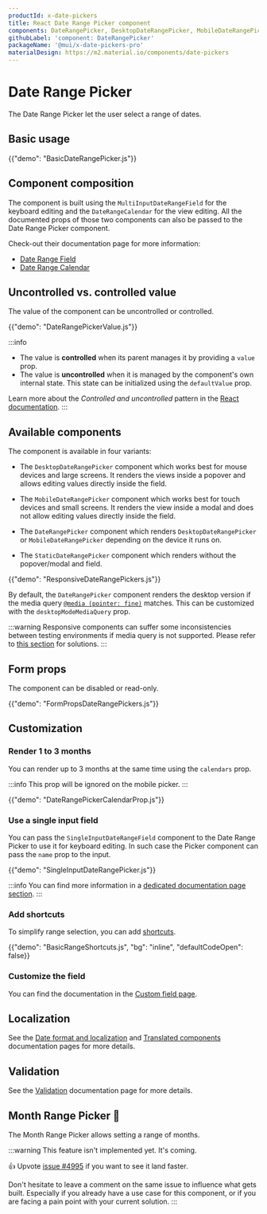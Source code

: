 ```yaml
---
productId: x-date-pickers
title: React Date Range Picker component
components: DateRangePicker, DesktopDateRangePicker, MobileDateRangePicker, StaticDateRangePicker, DateRangeCalendar, DateRangePickerDay
githubLabel: 'component: DateRangePicker'
packageName: '@mui/x-date-pickers-pro'
materialDesign: https://m2.material.io/components/date-pickers
---
```


# Date Range Picker [<span class="plan-pro"></span>](/x/introduction/licensing/#pro-plan 'Pro plan')

<p class="description">The Date Range Picker let the user select a range of dates.</p>

## Basic usage

{{"demo": "BasicDateRangePicker.js"}}

## Component composition

The component is built using the `MultiInputDateRangeField` for the keyboard editing and the `DateRangeCalendar` for the view editing.
All the documented props of those two components can also be passed to the Date Range Picker component.

Check-out their documentation page for more information:

- [Date Range Field](/x/react-date-pickers/date-range-field/)
- [Date Range Calendar](/x/react-date-pickers/date-range-calendar/)

## Uncontrolled vs. controlled value

The value of the component can be uncontrolled or controlled.

{{"demo": "DateRangePickerValue.js"}}

:::info

- The value is **controlled** when its parent manages it by providing a `value` prop.
- The value is **uncontrolled** when it is managed by the component's own internal state. This state can be initialized using the `defaultValue` prop.

Learn more about the _Controlled and uncontrolled_ pattern in the [React documentation](https://react.dev/learn/sharing-state-between-components#controlled-and-uncontrolled-components).
:::

## Available components

The component is available in four variants:

- The `DesktopDateRangePicker` component which works best for mouse devices and large screens.
  It renders the views inside a popover and allows editing values directly inside the field.

- The `MobileDateRangePicker` component which works best for touch devices and small screens.
  It renders the view inside a modal and does not allow editing values directly inside the field.

- The `DateRangePicker` component which renders `DesktopDateRangePicker` or `MobileDateRangePicker` depending on the device it runs on.

- The `StaticDateRangePicker` component which renders without the popover/modal and field.

{{"demo": "ResponsiveDateRangePickers.js"}}

By default, the `DateRangePicker` component renders the desktop version if the media query [`@media (pointer: fine)`](https://developer.mozilla.org/en-US/docs/Web/CSS/@media/pointer) matches.
This can be customized with the `desktopModeMediaQuery` prop.

:::warning
Responsive components can suffer some inconsistencies between testing environments if media query is not supported.
Please refer to [this section](/x/react-date-pickers/base-concepts/#testing-caveats) for solutions.
:::

## Form props

The component can be disabled or read-only.

{{"demo": "FormPropsDateRangePickers.js"}}

## Customization

### Render 1 to 3 months

You can render up to 3 months at the same time using the `calendars` prop.

:::info
This prop will be ignored on the mobile picker.
:::

{{"demo": "DateRangePickerCalendarProp.js"}}

### Use a single input field

You can pass the `SingleInputDateRangeField` component to the Date Range Picker to use it for keyboard editing.
In such case the Picker component can pass the `name` prop to the input.

{{"demo": "SingleInputDateRangePicker.js"}}

:::info
You can find more information in a [dedicated documentation page section](/x/react-date-pickers/custom-field/#use-single-input-fields-on-range-pickers).
:::

### Add shortcuts

To simplify range selection, you can add [shortcuts](/x/react-date-pickers/shortcuts/#range-shortcuts).

{{"demo": "BasicRangeShortcuts.js", "bg": "inline", "defaultCodeOpen": false}}

### Customize the field

You can find the documentation in the [Custom field page](/x/react-date-pickers/custom-field/).

## Localization

See the [Date format and localization](/x/react-date-pickers/adapters-locale/) and [Translated components](/x/react-date-pickers/localization/) documentation pages for more details.

## Validation

See the [Validation](/x/react-date-pickers/validation/) documentation page for more details.

## Month Range Picker 🚧

The Month Range Picker allows setting a range of months.

:::warning
This feature isn't implemented yet. It's coming.

👍 Upvote [issue #4995](https://github.com/mui/mui-x/issues/4995) if you want to see it land faster.

Don't hesitate to leave a comment on the same issue to influence what gets built. Especially if you already have a use case for this component, or if you are facing a pain point with your current solution.
:::
